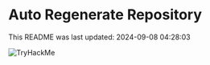 # Auto Regenerate Repository

This README was last updated: 2024-09-08 04:28:03

 ![TryHackMe](https://tryhackme.com/badge/533634)